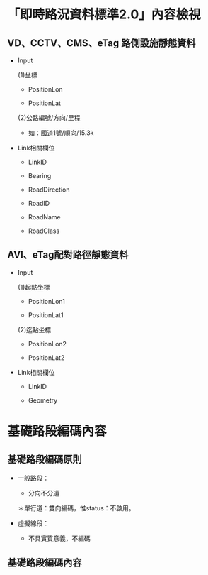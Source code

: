 # 「即時路況資料標準2.0」內容檢視

## VD、CCTV、CMS、eTag 路側設施靜態資料

* Input

  (1)坐標
  
    * PositionLon

    * PositionLat
    
  (2)公路編號/方向/里程
  
    * 如：國道1號/順向/15.3k

* Link相關欄位

  * LinkID

  * Bearing

  * RoadDirection

  * RoadID

  * RoadName

  * RoadClass

## AVI、eTag配對路徑靜態資料

* Input

  (1)起點坐標
  
    * PositionLon1

    * PositionLat1
  
  (2)迄點坐標
  
    * PositionLon2

    * PositionLat2

* Link相關欄位

  * LinkID

  * Geometry


# 基礎路段編碼內容

## 基礎路段編碼原則

* 一般路段：

  * 分向不分道
  
  ＊單行道：雙向編碼，惟status：不啟用。

* 虛擬線段：

  * 不具實質意義，不編碼

## 基礎路段編碼內容

